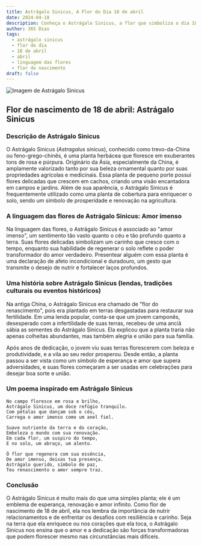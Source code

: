 ```yaml
---
title: Astrágalo Sinicus, A Flor do Dia 18 de abril
date: 2024-04-18
description: Conheça o Astrágalo Sinicus, a flor que simboliza o dia 18 de abril e seu significado 'Amor imenso'. Explore a beleza e o simbolismo desta flor encantadora.
author: 365 Dias
tags:
  - astrágalo sinicus
  - flor do dia
  - 18 de abril
  - abril
  - linguagem das flores
  - flor do nascimento
draft: false
---
```


![Imagem de Astrágalo Sinicus](https://cdn.pixabay.com/photo/2020/05/31/17/13/astragalus-5243367_640.jpg#center)


## Flor de nascimento de 18 de abril: Astrágalo Sinicus

### Descrição de Astrágalo Sinicus

O Astrágalo Sinicus (_Astragalus sinicus_), conhecido como trevo-da-China ou feno-grego-chinês, é uma planta herbácea que floresce em exuberantes tons de rosa e púrpura. Originário da Ásia, especialmente da China, é amplamente valorizado tanto por sua beleza ornamental quanto por suas propriedades agrícolas e medicinais. Essa planta de pequeno porte possui flores delicadas que crescem em cachos, criando uma visão encantadora em campos e jardins. Além de sua aparência, o Astrágalo Sinicus é frequentemente utilizado como uma planta de cobertura para enriquecer o solo, sendo um símbolo de prosperidade e renovação na agricultura.

### A linguagem das flores de Astrágalo Sinicus: Amor imenso

Na linguagem das flores, o Astrágalo Sinicus é associado ao "amor imenso", um sentimento tão vasto quanto o céu e tão profundo quanto a terra. Suas flores delicadas simbolizam um carinho que cresce com o tempo, enquanto sua habilidade de regenerar o solo reflete o poder transformador do amor verdadeiro. Presentear alguém com essa planta é uma declaração de afeto incondicional e duradouro, um gesto que transmite o desejo de nutrir e fortalecer laços profundos.

### Uma história sobre Astrágalo Sinicus (lendas, tradições culturais ou eventos históricos)

Na antiga China, o Astrágalo Sinicus era chamado de "flor do renascimento", pois era plantado em terras desgastadas para restaurar sua fertilidade. Em uma lenda popular, conta-se que um jovem camponês, desesperado com a infertilidade de suas terras, recebeu de uma anciã sábia as sementes do Astrágalo Sinicus. Ela explicou que a planta traria não apenas colheitas abundantes, mas também alegria e união para sua família.

Após anos de dedicação, o jovem viu suas terras florescerem com beleza e produtividade, e a vila ao seu redor prosperou. Desde então, a planta passou a ser vista como um símbolo de esperança e amor que supera adversidades, e suas flores começaram a ser usadas em celebrações para desejar boa sorte e união.

### Um poema inspirado em Astrágalo Sinicus

```
No campo floresce em rosa e brilho,  
Astrágalo Sinicus, um doce refúgio tranquilo.  
Com pétalas que dançam sob o céu,  
Carrega o amor imenso como um anel fiel.  

Suave nutriente da terra e do coração,  
Embeleza o mundo com sua renovação.  
Em cada flor, um suspiro do tempo,  
E no solo, um abraço, um alento.  

Ó flor que regenera com sua essência,  
De amor imenso, deixas tua presença.  
Astrágalo querido, símbolo de paz,  
Teu renascimento o amor sempre traz.
```

### Conclusão

O Astrágalo Sinicus é muito mais do que uma simples planta; ele é um emblema de esperança, renovação e amor infinito. Como flor de nascimento de 18 de abril, ela nos lembra da importância de nutrir relacionamentos e de enfrentar os desafios com resiliência e carinho. Seja na terra que ela enriquece ou nos corações que ela toca, o Astrágalo Sinicus nos ensina que o amor e a dedicação são forças transformadoras que podem florescer mesmo nas circunstâncias mais difíceis.